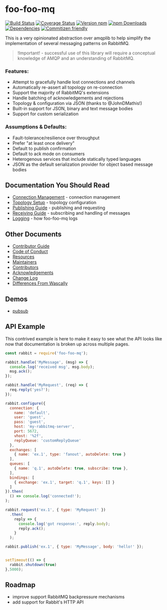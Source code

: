 # foo-foo-mq

[![Build Status][travis-image]][travis-url]
[![Coverage Status][coveralls-image]][coveralls-url]
[![Version npm][version-image]][version-url]
[![npm Downloads][downloads-image]][downloads-url]
[![Dependencies][dependencies-image]][dependencies-url]
[![Commitizen friendly](https://img.shields.io/badge/commitizen-friendly-brightgreen.svg)](http://commitizen.github.io/cz-cli/)

This is a very opinionated abstraction over amqplib to help simplify the implementation of several messaging patterns on RabbitMQ.

> !Important! - successful use of this library will require a conceptual knowledge of AMQP and an understanding of RabbitMQ.

### Features:

 * Attempt to gracefully handle lost connections and channels
 * Automatically re-assert all topology on re-connection
 * Support the majority of RabbitMQ's extensions
 * Handle batching of acknowledgements and rejections
 * Topology & configuration via JSON (thanks to @JohnDMathis!)
 * Built-in support for JSON, binary and text message bodies
 * Support for custom serialization

### Assumptions & Defaults:

 * Fault-tolerance/resilience over throughput
 * Prefer "at least once delivery"
 * Default to publish confirmation
 * Default to ack mode on consumers
 * Heterogenous services that include statically typed languages
 * JSON as the default serialization provider for object based message bodies

## Documentation You Should Read

 * [Connection Management](https://github.com/zlintz/foo-foo-mq/blob/master/docs/connections.md) - connection management
 * [Topology Setup](https://github.com/zlintz/foo-foo-mq/blob/master/docs/topology.md) - topology configuration
 * [Publishing Guide](https://github.com/zlintz/foo-foo-mq/blob/master/docs/publishing.md) - publishing and requesting
 * [Receiving Guide](https://github.com/zlintz/foo-foo-mq/blob/master/docs/receiving.md) - subscribing and handling of messages
 * [Logging](https://github.com/zlintz/foo-foo-mq/blob/master/docs/logging.md) - how foo-foo-mq logs

## Other Documents

 * [Contributor Guide](https://github.com/zlintz/foo-foo-mq/blob/master/HOW_TO_CONTRIBUTE.md)
 * [Code of Conduct](https://github.com/zlintz/foo-foo-mq/blob/master/CODE_OF_CONDUCT.md)
 * [Resources](https://github.com/zlintz/foo-foo-mq/blob/master/RESOURCES.md)
 * [Maintainers](https://github.com/zlintz/foo-foo-mq/blob/master/MAINTAINERS.md)
 * [Contributors](https://github.com/zlintz/foo-foo-mq/blob/master/CONTRIBUTORS.md)
 * [Acknowledgements](https://github.com/zlintz/foo-foo-mq/blob/master/ACKNOWLEDGEMENTS.md)
 * [Change Log](https://github.com/zlintz/foo-foo-mq/blob/master/CHANGELOG.md)
 * [Differences From Wascally](https://github.com/zlintz/foo-foo-mq/blob/master/docs/notwascally.md)

## Demos

 * [pubsub](https://github.com/zlintz/foo-foo-mq/blob/master/demo/pubsub/README.md)

## API Example

This contrived example is here to make it easy to see what the API looks like now that documentation is broken up across multiple pages.



```js
const rabbit = require('foo-foo-mq');

rabbit.handle('MyMessage', (msg) => {
  console.log('received msg', msg.body);
  msg.ack();
});

rabbit.handle('MyRequest', (req) => {
  req.reply('yes?');
});

rabbit.configure({
  connection: {
    name: 'default',
    user: 'guest',
    pass: 'guest',
    host: 'my-rabbitmq-server',
    port: 5672,
    vhost: '%2f',
    replyQueue: 'customReplyQueue'
  },
  exchanges: [
    { name: 'ex.1', type: 'fanout', autoDelete: true }
  ],
  queues: [
    { name: 'q.1', autoDelete: true, subscribe: true },
  ],
  bindings: [
    { exchange: 'ex.1', target: 'q.1', keys: [] }
  ]
}).then(
  () => console.log('connected!');
);

rabbit.request('ex.1', { type: 'MyRequest' })
  .then(
    reply => {
      console.log('got response:', reply.body);
      reply.ack();
    }
  );

rabbit.publish('ex.1', { type: 'MyMessage', body: 'hello!' });


setTimeout(() => {
  rabbit.shutdown(true)
},5000);
```

## Roadmap
 * improve support RabbitMQ backpressure mechanisms
 * add support for Rabbit's HTTP API

[travis-image]: https://travis-ci.org/zlintz/foo-foo-mq.svg?branch=master
[travis-url]: https://travis-ci.org/zlintz/foo-foo-mq
[coveralls-url]: https://coveralls.io/github/zlintz/foo-foo-mq?branch=master
[coveralls-image]: https://coveralls.io/repos/github/zlintz/foo-foo-mq/badge.svg?branch=master
[version-image]: https://img.shields.io/npm/v/foo-foo-mq.svg?style=flat
[version-url]: https://www.npmjs.com/package/foo-foo-mq
[downloads-image]: https://img.shields.io/npm/dm/foo-foo-mq.svg?style=flat
[downloads-url]: https://www.npmjs.com/package/foo-foo-mq
[dependencies-image]: https://img.shields.io/david/zlintz/foo-foo-mq.svg?style=flat
[dependencies-url]: https://david-dm.org/zlintz/foo-foo-mq
